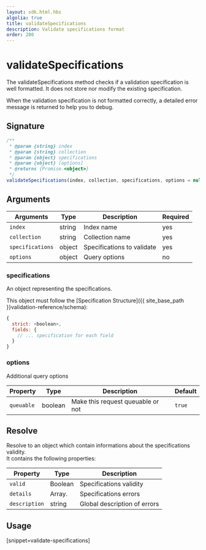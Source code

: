 ```yaml
---
layout: sdk.html.hbs
algolia: true
title: validateSpecifications
description: Validate specifications format
order: 200
---
```


# validateSpecifications

The validateSpecifications method checks if a validation specification is well formatted. It does not store nor modify the existing specification.  

When the validation specification is not formatted correctly, a detailed error message is returned to help you to debug.

## Signature

```javascript
/**
 * @param {string} index
 * @param {string} collection
 * @param {object} specifications
 * @param {object} [options]
 * @returns {Promise.<object>}
 */
validateSpecifications(index, collection, specifications, options = null)
```

## Arguments

| Arguments    | Type    | Description | Required
|--------------|---------|-------------|----------
| ``index`` | string | Index name    | yes  |
| ``collection`` | string | Collection name    | yes  |
| ``specifications`` | object | Specifications to validate  | yes  |
| ``options`` | object | Query options    | no  |

### **specifications**

An object representing the specifications.  

This object must follow the [Specification Structure]({{ site_base_path }}validation-reference/schema):

```js
{
  strict: <boolean>,
  fields: {
    // ... specification for each field
  }
}
```

### **options**

Additional query options

| Property   | Type    | Description                       | Default |
| ---------- | ------- | --------------------------------- | ------- |
| `queuable` | boolean | Make this request queuable or not | `true`  |

## Resolve

Resolve to an object which contain informations about the specifications validity.  
It contains the following properties:

| Property    | Type    | Description |
|--------------|---------|-------------|
| ``valid`` | Boolean | Specifications validity   |
| ``details`` | Array.<String> | Specifications errors    |
| ``description`` | string | Global description of errors    |

## Usage

[snippet=validate-specifications]
